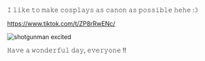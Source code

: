 𝙸 𝚕𝚒𝚔𝚎 𝚝𝚘 𝚖𝚊𝚔𝚎 𝚌𝚘𝚜𝚙𝚕𝚊𝚢𝚜 𝚊𝚜 𝚌𝚊𝚗𝚘𝚗 𝚊𝚜 𝚙𝚘𝚜𝚜𝚒𝚋𝚕𝚎 𝚑𝚎𝚑𝚎 :𝟹

https://www.tiktok.com/t/ZP8rRwENc/

![shotgunman excited](https://github.com/user-attachments/assets/8a88fbb3-549d-4e6f-8b15-adfd3f1c4600)

𝙷𝚊𝚟𝚎 𝚊 𝚠𝚘𝚗𝚍𝚎𝚛𝚏𝚞𝚕 𝚍𝚊𝚢, 𝚎𝚟𝚎𝚛𝚢𝚘𝚗𝚎 !!

